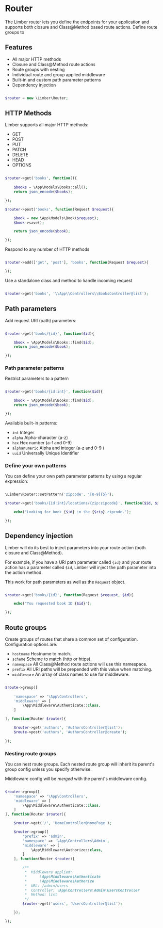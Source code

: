 # Router

The Limber router lets you define the endpoints for your application and supports both closure and Class@Method based route actions. Define route groups to

## Features
* All major HTTP methods
* Closure and Class@Method route actions
* Route groups with nesting
* Individual route and group applied middleware
* Built-in and custom path parameter patterns
* Dependency injection

```php

$router = new \Limber\Router;

```
## HTTP Methods
Limber supports all major HTTP methods: 

* GET
* POST
* PUT
* PATCH
* DELETE
* HEAD
* OPTIONS

```php

$router->get('books', function(){
    
    $books = \App\Models\Books::all();
    return json_encode($books);

});

$router->post('books', function(Request $request){

    $book = new \App\Models\Book($request);
    $book->save();

    return json_encode($book);

});

```

Respond to any number of HTTP methods

```php

$router->add(['get', 'post'], 'books', function(Request $request){

});

```

Use a standalone class and method to handle incoming request

```php

$router->get('books', '\\App\\Controllers\\BooksController@list');

```

## Path parameters
Add request URI (path) parameters:

```php

$router->get('books/{id}', function($id){

    $book = \App\Models\Books::find($id);
    return json_encode($book);

});

```

### Path parameter patterns
Restrict parameters to a pattern

```php

$router->get('books/{id:int}', function($id){

    $book = \App\Models\Books::find($id);
    return json_encode($book);

});

```

Available built-in patterns:

* ```int``` Integer
* ```alpha``` Alpha-character (a-z)
* ```hex``` Hex number (a-f and 0-9)
* ```alphanumeric``` Alpha and integer (a-z and 0-9 )
* ```uuid``` Universally Unique Identifier

### Define your own patterns

You can define your own path parameter patterns by using a regular expression:

```php

\Limber\Router::setPattern('zipcode', '[0-9]{5}');

$router->get('books/{id:int}/locations/{zip:zipcode}', function($id, $zip){

    echo("Looking for book {$id} in the {$zip} zipcode.");

});

```

## Dependency injection

Limber will do its best to inject parameters into your route action (both closure and Class@Method).

For example, if you have a URI path parameter called ```{id}``` and your route action has a parameter called ```$id```, Limber will inject the path parameter into the action method.

This work for path parameters as well as the ```Request``` object.

```php

$router->get('books/{id}', function(Request $request, $id){

    echo("You requested book ID {$id}");

});

```
## Route groups

Create groups of routes that share a common set of configuration. Configuration options are:

* ```hostname``` Hostname to match.
* ```scheme``` Scheme to match (http or https).
* ```namespace``` All Class@Method route actions will use this namespace.
* ```prefix``` All URI paths will be prepended with this value when matching.
* ```middleware``` An array of class names to use for middleware.


```php

$route->group([
    
    'namespace' => '\App\Controllers',
    'middleware' => [
        \App\Middleware\Authenticate::class,
    ]

], function(Router $router){

    $router->get('authors', 'AuthorsController@list');
    $route->post('authors', 'AuthorsController@create');
    
});

```

### Nesting route groups

You can nest route groups. Each nested route group will inherit its parent's group config unless you specify otherwise.

Middleware config will be *merged* with the parent's middleware config.

```php

$router->group([
    'namespace' => '\App\Controllers',
    'middleware' => [
        \App\Middleware\Authenticate::class,
    ]
], function(Router $router){

    $router->get('/', 'HomeController@homePage');

    $router->group([
        'prefix' => 'admin',
        'namespace' => '\App\Controllers\Admin',
        'middleware' => [
            \App\Middleware\Authorize::class,
        ]
    ], function(Router $router){

        /**
         *  Middleware applied:
         *      \App\Middleware\Authenticate
         *      \App\Middleware\Authorize
         *  URL: /admin/users
         *  Controller: \App\Controllers\Admin\UsersController
         *  Method: list
         */
        $router->get('users', 'UsersController@list');

    });

});